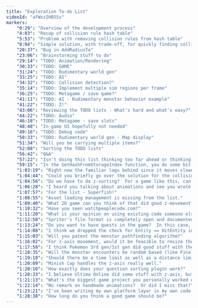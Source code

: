 ```yaml
---
title: "Exploration To-do List"
videoId: "afWxzIHB5Ss"
markers:
    "0:29": "Overview of the development process"
    "4:03": "Recap of collision rule hash table"
    "5:53": "Problem with removing collision rules from hash table"
    "8:04": "Simple solution, with trade-off, for quickly finding collision rules for entity in hash table - but not doing quite yet"
    "20:37": "Bug in AddRadiusTo"
    "23:06": "Brainstorming stuff to do"
    "29:14": "TODO: Animation/Rendering"
    "30:33": "TODO: GAME"
    "31:24": "TODO: Rudimentary world gen"
    "33:25": "TODO: AI"
    "34:32": "TODO: Collision detection?"
    "35:14": "TODO: Implement multiple sim regions per frame"
    "36:25": "TODO: Metagame / save game?"
    "41:11": "TODO: AI - Rudimentary monstar behavior example"
    "41:22": "TODO: Z!"
    "43:06": "Reviewing the TODO lists - What's hard and what's easy?"
    "44:22": "TODO: Audio"
    "46:18": "TODO: Metagame - save slots"
    "48:48": "In-game UI hopefully not needed"
    "49:16": "TODO: Debug code"
    "50:33": "TODO: Rudimentary world gen - Map display"
    "51:34": "Will you be carrying multiple items?"
    "52:08": "Sorting the TODO lists"
    "56:42": "Q&A"
    "57:22": "Isn't doing this list thinking too far ahead or thinking too far according to your compression-oriented programming?"
    "59:15": "In the GetHashFromStorageIndex function, you do some bit-twiddling to map hash value into hash index.  Is there a reason that you didn't just compute hash index as hash index = hash value MOD array count?"
    "1:03:19": "Right now the familiar lags behind since it moves slower than the player.  There may be many legitimate situations where the player and familiar may be separated.  Have you considered implementing a proportional integral derivative controller for its speed?"
    "1:04:44": "Could you briefly go over the solution for the collision table again?"
    "1:04:56": "Do we have to do z-sorting?  For a game like this, can't we just sort on the y-axis, and do things to simulate climbing stairs (change the velocity as the character moves up something like stairs and what have you)?"
    "1:06:28": "I heard you talking about animations and see you wrote down a skeletal system.  Do you have plans on importing from a pre-made program or making an animation program for the artist to use?"
    "1:07:57": "For the list - Superfish!"
    "1:08:55": "Asset loading management is missing from the list."
    "1:09:40": "What 2D game can you think of that did good z-movement?  I personally always liked Prince of Persia when he climbed the steps at the end of the level."
    "1:10:32": "Have you seen watchpeoplecode.com?"
    "1:11:20": "What is your opinion on using existing code someone else wrote as a learning tool?"
    "1:12:58": "Spriter's file format is completely open and documented."
    "1:13:24": "Do you want to have quests in the game?  In this case, how are you planning to define them?"
    "1:14:08": "I think we dropped the check for Entity == HitEntity in collision code last time, or did I miss something?"
    "1:15:03": "Will you patent the monstar pathfinding algorithm?"
    "1:16:02": "For z-axis movement, would it be feasible to resize the sprite to be larger as they move up, and then resize the sprite to be smaller once it reaches the level, while doing some parallax stuff on the wall textures for the second resize?"
    "1:17:58": "I think Pokemon 3rd gen/1st gen did good stuff with the z-axis."
    "1:18:35": "Will the monstar encounters be random based (like Final Fantasy, Dragon Warrior) or will they be more static (Zelda style)?"
    "1:19:10": "Should there be a time limit as well as a distance limit on the sword?"
    "1:20:09": "Minish Cap handles the z-axis really well."
    "1:20:16": "How exactly does your question sorting plugin work?"
    "1:20:33": "I believe Ultima Online did some stuff with z-axis, but I'm not sure if it's good though."
    "1:21:13": "What's the biggest game project you personally worked on?"
    "1:22:14": "No remark on handmade animations?  Or did I miss that?"
    "1:23:21": "I've been writing my own platform layer in my own code, and I've found I've been 'poisoned' by your approach.  By this, I've been heading down by a path very similar to yours simply through knowledge of a possible solution to it.  This leads me to a very narrow way of thinking about problems.  Do you run into this as well?  How do you break through the wall?  It takes me a very long to get solutions that fit my needs when I see someone else's."
    "1:28:38": "How long do you think a good game should be?"
---
```

